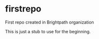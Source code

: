 # firstrepo
First repo created in Brightpath organization

This is just a stub to use for the beginning. 
